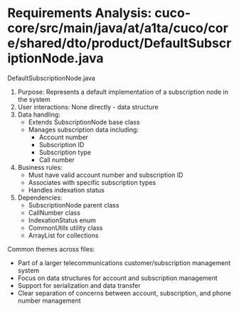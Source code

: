 # Requirements Analysis: cuco-core/src/main/java/at/a1ta/cuco/core/shared/dto/product/DefaultSubscriptionNode.java

DefaultSubscriptionNode.java
1. Purpose: Represents a default implementation of a subscription node in the system
2. User interactions: None directly - data structure
3. Data handling:
   - Extends SubscriptionNode base class
   - Manages subscription data including:
     - Account number
     - Subscription ID
     - Subscription type
     - Call number
4. Business rules:
   - Must have valid account number and subscription ID
   - Associates with specific subscription types
   - Handles indexation status
5. Dependencies:
   - SubscriptionNode parent class
   - CallNumber class
   - IndexationStatus enum
   - CommonUtils utility class
   - ArrayList for collections

Common themes across files:
- Part of a larger telecommunications customer/subscription management system
- Focus on data structures for account and subscription management
- Support for serialization and data transfer
- Clear separation of concerns between account, subscription, and phone number management
